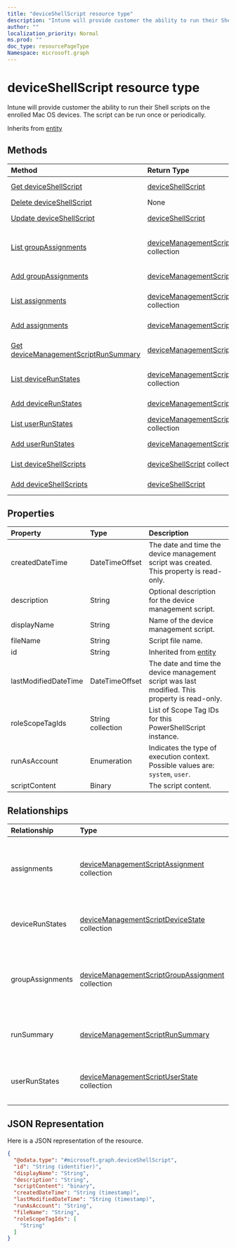 ```yaml
---
title: "deviceShellScript resource type"
description: "Intune will provide customer the ability to run their Shell scripts on the enrolled Mac OS devices. The script can be run once or periodically."
author: ""
localization_priority: Normal
ms.prod: ""
doc_type: resourcePageType
Namespace: microsoft.graph
---
```



# deviceShellScript resource type

Intune will provide customer the ability to run their Shell scripts on the enrolled Mac OS devices. The script can be run once or periodically.


Inherits from [entity](../resources/entity.md)

## Methods
|Method|Return Type|Description|
|:---|:---|:---|
|[Get deviceShellScript](../api/intune-devices-deviceshellscript-get.md)|[deviceShellScript](../resources/intune-devices-deviceShellScript.md)|Read properties and relationships of the [deviceShellScript](../resources/deviceshellscript.md) object.|
|[Delete deviceShellScript](../api/intune-devices-deviceshellscript-delete.md)|None|Deletes a [deviceShellScript](../resources/deviceshellscript.md).|
|[Update deviceShellScript](../api/intune-devices-deviceshellscript-update.md)|[deviceShellScript](../resources/intune-devices-deviceShellScript.md)|Update the properties of a [deviceShellScript](../resources/deviceshellscript.md) object.|
|[List groupAssignments](../api/intune-devices-deviceshellscript-list-groupassignments.md)|[deviceManagementScriptGroupAssignment](../resources/intune-devices-deviceManagementScriptGroupAssignment.md) collection|Get the deviceManagementScriptGroupAssignments from the groupAssignments navigation property.|
|[Add groupAssignments](../api/intune-devices-deviceshellscript-post-groupassignments.md)|[deviceManagementScriptGroupAssignment](../resources/intune-devices-deviceManagementScriptGroupAssignment.md)|Add groupAssignments by posting to the groupAssignments collection.|
|[List assignments](../api/intune-devices-deviceshellscript-list-assignments.md)|[deviceManagementScriptAssignment](../resources/intune-devices-deviceManagementScriptAssignment.md) collection|Get the deviceManagementScriptAssignments from the assignments navigation property.|
|[Add assignments](../api/intune-devices-deviceshellscript-post-assignments.md)|[deviceManagementScriptAssignment](../resources/intune-devices-deviceManagementScriptAssignment.md)|Add assignments by posting to the assignments collection.|
|[Get deviceManagementScriptRunSummary](../api/intune-devices-devicemanagementscriptrunsummary-get.md)|[deviceManagementScriptRunSummary](../resources/intune-devices-deviceManagementScriptRunSummary.md)|Read properties and relationships of the [deviceManagementScriptRunSummary](../resources/devicemanagementscriptrunsummary.md) object.|
|[List deviceRunStates](../api/intune-devices-deviceshellscript-list-devicerunstates.md)|[deviceManagementScriptDeviceState](../resources/intune-devices-deviceManagementScriptDeviceState.md) collection|Get the deviceManagementScriptDeviceStates from the deviceRunStates navigation property.|
|[Add deviceRunStates](../api/intune-devices-deviceshellscript-post-devicerunstates.md)|[deviceManagementScriptDeviceState](../resources/intune-devices-deviceManagementScriptDeviceState.md)|Add deviceRunStates by posting to the deviceRunStates collection.|
|[List userRunStates](../api/intune-devices-deviceshellscript-list-userrunstates.md)|[deviceManagementScriptUserState](../resources/intune-devices-deviceManagementScriptUserState.md) collection|Get the deviceManagementScriptUserStates from the userRunStates navigation property.|
|[Add userRunStates](../api/intune-devices-deviceshellscript-post-userrunstates.md)|[deviceManagementScriptUserState](../resources/intune-devices-deviceManagementScriptUserState.md)|Add userRunStates by posting to the userRunStates collection.|
|[List deviceShellScripts](../api/intune-devices-devicemanagement-list-deviceshellscripts.md)|[deviceShellScript](../resources/intune-devices-deviceShellScript.md) collection|Get the deviceShellScripts from the deviceShellScripts navigation property.|
|[Add deviceShellScripts](../api/intune-devices-devicemanagement-post-deviceshellscripts.md)|[deviceShellScript](../resources/intune-devices-deviceShellScript.md)|Add deviceShellScripts by posting to the deviceShellScripts collection.|

## Properties
|Property|Type|Description|
|:---|:---|:---|
|createdDateTime|DateTimeOffset|The date and time the device management script was created. This property is read-only.|
|description|String|Optional description for the device management script.|
|displayName|String|Name of the device management script.|
|fileName|String|Script file name.|
|id|String| Inherited from [entity](../resources/entity.md)|
|lastModifiedDateTime|DateTimeOffset|The date and time the device management script was last modified. This property is read-only.|
|roleScopeTagIds|String collection|List of Scope Tag IDs for this PowerShellScript instance.|
|runAsAccount|Enumeration|Indicates the type of execution context. Possible values are: `system`, `user`.|
|scriptContent|Binary|The script content.|

## Relationships
|Relationship|Type|Description|
|:---|:---|:---|
|assignments|[deviceManagementScriptAssignment](../resources/intune-devices-deviceManagementScriptAssignment.md) collection|The list of group assignments for the device management script.|
|deviceRunStates|[deviceManagementScriptDeviceState](../resources/intune-devices-deviceManagementScriptDeviceState.md) collection|List of run states for this script across all devices.|
|groupAssignments|[deviceManagementScriptGroupAssignment](../resources/intune-devices-deviceManagementScriptGroupAssignment.md) collection|The list of group assignments for the device management script.|
|runSummary|[deviceManagementScriptRunSummary](../resources/intune-devices-deviceManagementScriptRunSummary.md)|Run summary for device management script.|
|userRunStates|[deviceManagementScriptUserState](../resources/intune-devices-deviceManagementScriptUserState.md) collection|List of run states for this script across all users.|

## JSON Representation
Here is a JSON representation of the resource.
<!-- {
  "blockType": "resource",
  "keyProperty": "id",
  "@odata.type": "microsoft.graph.deviceShellScript",
  "baseType": "microsoft.graph.entity",
  "openType": false
}
-->
``` json
{
  "@odata.type": "#microsoft.graph.deviceShellScript",
  "id": "String (identifier)",
  "displayName": "String",
  "description": "String",
  "scriptContent": "binary",
  "createdDateTime": "String (timestamp)",
  "lastModifiedDateTime": "String (timestamp)",
  "runAsAccount": "String",
  "fileName": "String",
  "roleScopeTagIds": [
    "String"
  ]
}
```

